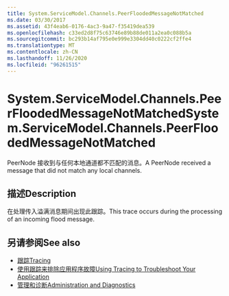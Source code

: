 ```yaml
---
title: System.ServiceModel.Channels.PeerFloodedMessageNotMatched
ms.date: 03/30/2017
ms.assetid: 43f4eab6-0176-4ac3-9a47-f35419dea539
ms.openlocfilehash: c33ed2d8f75c63746e89b88de011a2ea0c088b5a
ms.sourcegitcommit: bc293b14af795e0e999e3304dd40c0222cf2ffe4
ms.translationtype: MT
ms.contentlocale: zh-CN
ms.lasthandoff: 11/26/2020
ms.locfileid: "96261515"
---
```

# <a name="systemservicemodelchannelspeerfloodedmessagenotmatched"></a><span data-ttu-id="0d21d-102">System.ServiceModel.Channels.PeerFloodedMessageNotMatched</span><span class="sxs-lookup"><span data-stu-id="0d21d-102">System.ServiceModel.Channels.PeerFloodedMessageNotMatched</span></span>

<span data-ttu-id="0d21d-103">PeerNode 接收到与任何本地通道都不匹配的消息。</span><span class="sxs-lookup"><span data-stu-id="0d21d-103">A PeerNode received a message that did not match any local channels.</span></span>  
  
## <a name="description"></a><span data-ttu-id="0d21d-104">描述</span><span class="sxs-lookup"><span data-stu-id="0d21d-104">Description</span></span>  

 <span data-ttu-id="0d21d-105">在处理传入溢满消息期间出现此跟踪。</span><span class="sxs-lookup"><span data-stu-id="0d21d-105">This trace occurs during the processing of an incoming flood message.</span></span>  
  
## <a name="see-also"></a><span data-ttu-id="0d21d-106">另请参阅</span><span class="sxs-lookup"><span data-stu-id="0d21d-106">See also</span></span>

- [<span data-ttu-id="0d21d-107">跟踪</span><span class="sxs-lookup"><span data-stu-id="0d21d-107">Tracing</span></span>](index.md)
- [<span data-ttu-id="0d21d-108">使用跟踪来排除应用程序故障</span><span class="sxs-lookup"><span data-stu-id="0d21d-108">Using Tracing to Troubleshoot Your Application</span></span>](using-tracing-to-troubleshoot-your-application.md)
- [<span data-ttu-id="0d21d-109">管理和诊断</span><span class="sxs-lookup"><span data-stu-id="0d21d-109">Administration and Diagnostics</span></span>](../index.md)
